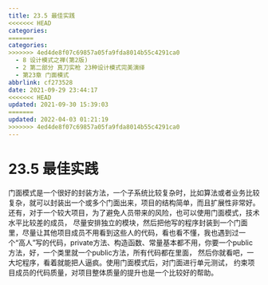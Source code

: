 ```yaml
---
title: 23.5 最佳实践
<<<<<<< HEAD
categories:
=======
categories: 
>>>>>>> 4ed4de8f07c69857a05fa9fda8014b55c4291ca0
  - 8 设计模式之禅(第2版)
  - 2 第二部分 真刀实枪 23种设计模式完美演绎
  - 第23章 门面模式
abbrlink: cf273528
date: 2021-09-29 23:44:17
<<<<<<< HEAD
updated: 2021-09-30 15:39:03
=======
updated: 2022-04-03 01:21:19
>>>>>>> 4ed4de8f07c69857a05fa9fda8014b55c4291ca0
---
```

# 23.5 最佳实践
门面模式是一个很好的封装方法，一个子系统比较复杂时，比如算法或者业务比较复杂，就可以封装出一个或多个门面出来，项目的结构简单，而且扩展性非常好。还有，对于一个较大项目，为了避免人员带来的风险，也可以使用门面模式，技术水平比较差的成员， 尽量安排独立的模块，然后把他写的程序封装到一个门面里，尽量让其他项目成员不用看到这些人的代码，看也看不懂，我也遇到过一个“高人”写的代码，private方法、构造函数、常量基本都不用，你要一个public方法，好，一个类里就一个public方法，所有代码都在里面， 然后你就看吧，一大坨程序，看着就能把人逼疯。使用门面模式后，对门面进行单元测试， 约束项目成员的代码质量，对项目整体质量的提升也是一个比较好的帮助。

